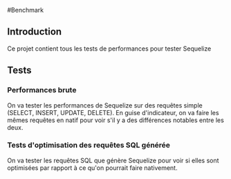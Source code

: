 #Benchmark

## Introduction

Ce projet contient tous les tests de performances pour tester Sequelize

## Tests

### Performances brute

On va tester les performances de Sequelize sur des requêtes simple (SELECT, INSERT, UPDATE, DELETE). En guise d'indicateur, on va faire les mêmes requêtes en natif pour voir s'il y a des différences notables entre les deux.

### Tests d'optimisation des requêtes SQL générée

On va tester les requêtes SQL que génère Sequelize pour voir si elles sont optimisées par rapport à ce qu'on pourrait faire nativement.

